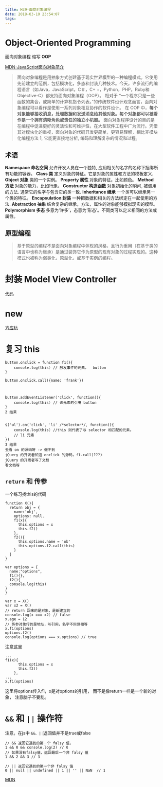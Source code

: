 ```yaml
---
title: H39-面向对象编程
date: 2018-03-10 23:54:07
tags:
---
```

# Object-Oriented Programming
面向对象编程
缩写 **OOP**

[MDN-JavaScript面向对象简介](https://developer.mozilla.org/zh-CN/docs/Web/JavaScript/Introduction_to_Object-Oriented_JavaScript)
> 面向对象编程是用抽象方式创建基于现实世界模型的一种编程模式。它使用先前建立的范例，包括模块化，多态和封装几种技术。今天，许多流行的编程语言（如Java，JavaScript，C＃，C+ +，Python，PHP，Ruby和Objective-C）都支持面向对象编程（OOP）。
相对于 “一个程序只是一些函数的集合，或简单的计算机指令列表。”的传统软件设计观念而言，面向对象编程可以看作是使用一系列对象相互协作的软件设计。 在 OOP 中，**每个对象能够接收消息，处理数据和发送消息给其他对象。每个对象都可以被看作是一个拥有清晰角色或责任的独立小机器。**
面向对象程序设计的目的是在编程中促进更好的灵活性和可维护性，在大型软件工程中广为流行。凭借其对模块化的重视，面向对象的代码开发更简单，更容易理解，相比非模块化编程方法 1, 它能更直接地分析, 编码和理解复杂的情况和过程。

## 术语
**Namespace 命名空间**
  允许开发人员在一个独特, 应用相关的名字的名称下捆绑所有功能的容器。
**Class 类**
  定义对象的特征。它是对象的属性和方法的模板定义.
**Object 对象**
  类的一个实例。
**Property 属性**
  对象的特征，比如颜色。
**Method 方法**
  对象的能力，比如行走。
**Constructor 构造函数**
  对象初始化的瞬间, 被调用的方法. 通常它的名字与包含它的类一致.
**Inheritance 继承**
  一个类可以继承另一个类的特征。
**Encapsulation 封装**
  一种把数据和相关的方法绑定在一起使用的方法.
**Abstraction 抽象**
  结合复杂的继承，方法，属性的对象能够模拟现实的模型。
**Polymorphism 多态**
  多意为‘许多’，态意为‘形态’。不同类可以定义相同的方法或属性。

## 原型编程
> 基于原型的编程不是面向对象编程中体现的风格，且行为重用（在基于类的语言中也称为继承）是通过装饰它作为原型的现有对象的过程实现的。这种模式也被称为弱类化，原型化，或基于实例的编程。

# 封装 Model View Controller
[代码](https://github.com/zerolhao/resume)

# new
[方应杭](https://zhuanlan.zhihu.com/p/23987456)

# 复习 this
```
button.onclick = function f1(){
    console.log(this) // 触发事件的元素。  button
}

button.onclick.call({name: 'frank'})



button.addEventListener('click', function(){
    console.log(this) // 该元素的引用 button
}
2 结果


$('ul').on('click', 'li' /*selector*/, function(){
    console.log(this) //this 则代表了与 selector 相匹配的元素。
    // li 元素
})
3 结果
去看 on 的源码呀 -> 做不到
jQuery 的开发者知道 onclick 的源码，f1.call(???)
jQuery 的开发者写了文档
看文档呀
```

## `return` 和 传参

一个练习找this的代码
```
function X(){
  return obj = {
    name:'obj',
    options: null,
    f1(x){
      this.options = x
      this.f2()
    },
    f2(){
      this.options.name = 'ob'
      this.options.f2.call(this)
    }
  }
}

var options = {
  name:"options",
  f1(){},
  f2(){
  console.log(this)
}
}

var x = X()
var x2 = X()
// return 回来的是对象，是新建立的
console.log(x === x2) // false
x.age = 12
// 传参对象传的是地址，叫引用，名字不同但相等
x.f1(options)
options.f2()
console.log(options === x.options) // true
```
注意这里
```
...
f1(x){
      this.options = x
      this.f2()
    },
...
x.f1(options)
```
这里将options传入f1，x是对options的引用，
而不是像return一样是一个新的对象，
注意脑子不要乱。

# `&&` 和 `||` 操作符
注意，在js中 `&&、||`返回值并不是true或false
```
// && 返回它遇到的第一个 falsy 值，
1 && 0 && console.log(2) // 0
// 如果没有falsy值，返回最后一个非 falsy 值
1 && 2 && 3 // 3

// || 返回它遇到的第一个非 falsy 值
0 || null || undefined || 1 || '' || NaN  // 1
```
[MDN](https://developer.mozilla.org/zh-CN/docs/Web/JavaScript/Reference/Operators/Logical_Operators)
